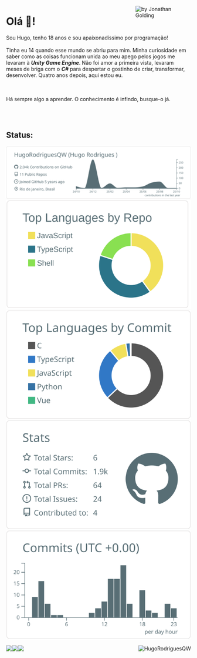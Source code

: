 
[<img align="right" title="by Jonathan Golding" src="https://user-images.githubusercontent.com/71078903/112381048-089df800-8ce2-11eb-96f9-7a45828e16a0.png" width="30%" />](https://fineartamerica.com/featured/astronaut-balloons-stars-space-planets-pluto-jonathan-golding.html)


<p align="left">
<p align="top">

# Olá 👋!

Sou Hugo, tenho 18 anos e sou apaixonadíssimo por programação!
<br> <br>
Tinha eu 14 quando esse mundo se abriu para mim. Minha curiosidade em saber como as coisas funcionam unida ao meu apego pelos jogos me levaram à <b><i>Unity Game Engine</i></b>. Não foi amor a primeira vista, levaram meses de briga com o <b><i>C#</b></i> para despertar o gostinho de criar, transformar, desenvolver. Quatro anos depois, aqui estou eu.

<br> <br>
Há sempre algo a aprender. O conhecimento é infindo, busque-o já.
</p>
</p>


<br><br>


## Status:

<p align="top">
<p align="left">
  
[![](https://raw.githubusercontent.com/HugoRodriguesQW/hugorodriguesqw/main/profile-summary-card-output/default/0-profile-details.svg)](https://github.com/vn7n24fzkq/github-profile-summary-cards)
[![](https://raw.githubusercontent.com/HugoRodriguesQW/hugorodriguesqw/main/profile-summary-card-output/default/1-repos-per-language.svg)](https://github.com/vn7n24fzkq/github-profile-summary-cards) [![](https://raw.githubusercontent.com/HugoRodriguesQW/hugorodriguesqw/main/profile-summary-card-output/default/2-most-commit-language.svg)](https://github.com/vn7n24fzkq/github-profile-summary-cards)
[![](https://raw.githubusercontent.com/HugoRodriguesQW/hugorodriguesqw/main/profile-summary-card-output/default/3-stats.svg)](https://github.com/vn7n24fzkq/github-profile-summary-cards) [![](https://raw.githubusercontent.com/HugoRodriguesQW/hugorodriguesqw/main/profile-summary-card-output/default/4-productive-time.svg)](https://github.com/vn7n24fzkq/github-profile-summary-cards)
</p>
</p>

<p align="top">
<p align="left">
  
[ <img align="left" src="https://img.shields.io/badge/-GMAIL-D14836?style=flat-square&logo=gmail&logoColor=white" /> ](mailto:mailvitorhugosr@gmail.com)

[ <img align="left" src="https://img.shields.io/badge/-LINKEDIN-0077B5?style=flat-square&logo=linkedin&logoColor=white" />](https://linkedin.com/in/hugorodriguesqw/)

[ <img align="left" src="https://img.shields.io/badge/-CODEWARS-bb432c?style=flat-square&logo=codewars&logoColor=white" />](https://linkedin.com/in/hugorodriguesqw/)

[ <img align="right" src="https://komarev.com/ghpvc/?username=HugoRodriguesQW&label=views&style=flat-square" alt="HugoRodriguesQW" />](#)

</p>
</p>


<span align="top">

</span>
